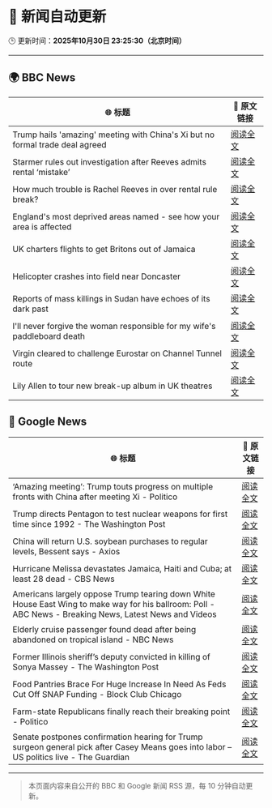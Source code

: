 # 🧠 新闻自动更新

🕒 更新时间：**2025年10月30日 23:25:30（北京时间）**

---

## 🌍 BBC News

| 🌐 标题 | 🔗 原文链接 |
|--------|-------------|
| Trump hails 'amazing' meeting with China's Xi but no formal trade deal agreed | [阅读全文](https://www.bbc.com/news/articles/crl25xl1gjpo?at_medium=RSS&at_campaign=rss) |
| Starmer rules out investigation after Reeves admits rental ‘mistake’ | [阅读全文](https://www.bbc.com/news/articles/cd04d0yxnrvo?at_medium=RSS&at_campaign=rss) |
| How much trouble is Rachel Reeves in over rental rule break? | [阅读全文](https://www.bbc.com/news/articles/cvgkvd3jg2no?at_medium=RSS&at_campaign=rss) |
| England's most deprived areas named - see how your area is affected | [阅读全文](https://www.bbc.com/news/articles/cly137089yyo?at_medium=RSS&at_campaign=rss) |
| UK charters flights to get Britons out of Jamaica | [阅读全文](https://www.bbc.com/news/articles/cp8yw58w50eo?at_medium=RSS&at_campaign=rss) |
| Helicopter crashes into field near Doncaster | [阅读全文](https://www.bbc.com/news/articles/cx203g3j416o?at_medium=RSS&at_campaign=rss) |
| Reports of mass killings in Sudan have echoes of its dark past | [阅读全文](https://www.bbc.com/news/articles/c20pezegv1zo?at_medium=RSS&at_campaign=rss) |
| I'll never forgive the woman responsible for my wife's paddleboard death | [阅读全文](https://www.bbc.com/news/articles/c9wv8gpneywo?at_medium=RSS&at_campaign=rss) |
| Virgin cleared to challenge Eurostar on Channel Tunnel route | [阅读全文](https://www.bbc.com/news/articles/cy8v5z15551o?at_medium=RSS&at_campaign=rss) |
| Lily Allen to tour new break-up album in UK theatres | [阅读全文](https://www.bbc.com/news/articles/cly91q251ljo?at_medium=RSS&at_campaign=rss) |

## 📰 Google News

| 🌐 标题 | 🔗 原文链接 |
|--------|-------------|
| ‘Amazing meeting’: Trump touts progress on multiple fronts with China after meeting Xi - Politico | [阅读全文](https://news.google.com/rss/articles/CBMizgFBVV95cUxQeU5LblozdEZ3RlJQU01YWThBaTE4QklyR1RCamdGVEY5ZW9LY01lTzhXazk4OXN3X0gzLS1LVE5jNU9RRWJaYmJ2RW40OGljSE1Nb29LUmxNWDdSUUxkb2NoQjFnbEJteFRSYlR5WHlyZ0U1QVVtZURwTlF4RXk3bm5rY0ZGNjZxVGo4RzhaQlNaVjU0dHdKeDdFTjRpWC02UFlCLXIxOFdHNkliVTBPZTQ4cTd2ZWZTMWlpOHZObU11Qy1feThWSDNBRzg4Zw?oc=5) |
| Trump directs Pentagon to test nuclear weapons for first time since 1992 - The Washington Post | [阅读全文](https://news.google.com/rss/articles/CBMiggFBVV95cUxQNlZyTTVfLU9sSTJFbHVUZkpESFFFRkt6ek1Lck1LY1MxUVZPRjFQYktGYWxUTHRQUWdITXVfMVJqRGhLSDN2bEJVUjR5YUtLSkhsdjBDaHFZcG05dmFHVGZTRkMxRDRnaXZyaVdCMDd2MWxqcVBrWDRVSlJzZWFPM0F3?oc=5) |
| China will return U.S. soybean purchases to regular levels, Bessent says - Axios | [阅读全文](https://news.google.com/rss/articles/CBMifEFVX3lxTE0yY3NaZEZoTzZnUG5nZHYxTFZnN3FJX2F5OXFKVUZuLWQ1eFBqSWFDXzBnYkpYQy1nUThHMEJaa0lGNDkyaUs1VXVZenRFdFE5bmZQZlNkcVhjWHF6ZUVPODhxdkZ3REk2S3dtRXA2Wl9Fb1J6RzNaQ1VHOUU?oc=5) |
| Hurricane Melissa devastates Jamaica, Haiti and Cuba; at least 28 dead - CBS News | [阅读全文](https://news.google.com/rss/articles/CBMihAFBVV95cUxPOG9xQ0g3TGxueWRSUXNYZ1AwWk5JSU5fdXhadk82MXExM2R4N1pkTkU1Um12TTlKN0tXdHF5Zjk4SXd1cWFNSDJEZFlaZFM2eDI4Y2pmbEVyRGR0SXQ2X01kTzVKUVQwWUNwLVBfRm93SVlKMGprYlR1RXNya3ZReGRENGTSAYoBQVVfeXFMTXFIZWRIdmxycUgza1hwUFFSY2VBVVJiVms2bzd4ejRPS3I3WjJ4TFVGSFVqWmN6VjFHdTdFZ0ttNlQzMURYQnk2MFp2dE9tQjBVbWJObG5lRUxzZ1E0NnNPTVplU3JLVFgzdEk5ZXBfWFJXc2tSWlVCc09ZdFRMTVlvOUY1a0ZnS1hn?oc=5) |
| Americans largely oppose Trump tearing down White House East Wing to make way for his ballroom: Poll - ABC News - Breaking News, Latest News and Videos | [阅读全文](https://news.google.com/rss/articles/CBMiqgFBVV95cUxNakktSWhxVHlWYkRwakQtSjBQZXpRZUk5Z0hFSTNSNXR1cmdLdDFrZUtRSGZaY1FlZ0VtWUVyNHRJbTRlM2JDNWF6alF6eFpTUk5WY0tUMU9UcjhDTmpLVTZKZm10Z2NPZ2g1QmtpTEZMbURyUndFVHJKN0haUEVDUWtXSFlGWWVTMzBvZ0lKelVqOTAwV1MzMGVZbXVNZHRTdGw4T3J6R1ZlZ9IBrwFBVV95cUxPQmItYzA5UV9LU0hJdmw3Zk1QRENIRUNGVzFkMEJPN0xSTWlMbkxxc0hZVFEyalV2VFlFVG8xaXllbnZ4WUpmX3pqN0FVSEdrTXp1ZW9mX0NXX0VYTExqOGdUUXBXRVhCajg5azdQTjhTSkRpQ3lDOW5lV1ZRYzFENE1CUHhsemh0aDh1SENOYk1JN3hISTNFdVZZcDNEYmNpNGlvNzVVeWE5TGNYQmg4?oc=5) |
| Elderly cruise passenger found dead after being abandoned on tropical island - NBC News | [阅读全文](https://news.google.com/rss/articles/CBMiswFBVV95cUxONXhYN3Y0Vlg4Y1BTV3dKcmhyY3dFc1hiamlpWVlUcUVnbDRVbTNZRURFMmt1czgzNHc2XzBVWjVtcEU2eEVGbXk1R1NjZThEMnFYeHp1QlpJVXRCUXRweld5YjN1XzJnT0tmeVluV0hrQi1BSlhCZ2dnd2lUZ0ZKS19BV2VMVWpCa1RIZUNzeFdTNDEwWndVbWRSMlRjeFVhM21wRUV3c1hPNFprb3YyVHo0NNIBVkFVX3lxTE1uMkV5Nm04Z2NZaHMxR0J5b1lJOUp5WllSQmhEd3VGWEpKQU91Y2ZDNW5UYXY4dmRVbXRXQW5uMFhzMlN2eTdVQ2pPOWd6RGx1R3hjcmx3?oc=5) |
| Former Illinois sheriff’s deputy convicted in killing of Sonya Massey - The Washington Post | [阅读全文](https://news.google.com/rss/articles/CBMihAFBVV95cUxPWHVnSnZrZVBrbTFVX0lwdlNDZVRrd21IQzRFZWRkSTE2c1ZyankwelA4bjBFY3A0b0tnR09KY3diN1M4U3pZVEhoVXVMRy1xdHBaakR5T0VuNy0tSE5vdjBkUml6Q0N2bGFUX1c0V1Qtb0laczdaN3FXOVJ6V3dQbVM0NVo?oc=5) |
| Food Pantries Brace For Huge Increase In Need As Feds Cut Off SNAP Funding - Block Club Chicago | [阅读全文](https://news.google.com/rss/articles/CBMitgFBVV95cUxQT2dPRjA3NTdvNGdTcGwyMXhfWmdzam9mRHpFV2dtYkFCaVdDMEZrTmdmQTJhR21kRVBZaExiRnJuSzFNclZaZXVJVmZfb2ZIMG5TLWtjQ2VVNWx3X3AwX1lxR1BQZF9GcVl5OHVpd2h5Z2c0anNFcm54RFdiaVRESTVLNDZlOHdFbDZiektYSXJ5M09JNTlJaFdHNGhpbjR1UmFVY0ZFNHo1NTA2M09PN0N6ZzJOUQ?oc=5) |
| Farm-state Republicans finally reach their breaking point - Politico | [阅读全文](https://news.google.com/rss/articles/CBMilgFBVV95cUxNNENPZ00zOUphZ2pBNlE1dmNxU3oyblBBNXJVV0kweWtZR3IwM18yR3ZhWmtkd3J1WEtiMlU3dVl3b1BxQ1ZUbjU2NU15cXNQVVpMSDlnOVB0LTE0WUZKZmFNMGJEN2hiMDl6Ylp1ZnpEYlY2RHlaY2NuTW1sYTFHMWUzUmVzRHRVSWlNQndyTlZfYXRmeWc?oc=5) |
| Senate postpones confirmation hearing for Trump surgeon general pick after Casey Means goes into labor – US politics live - The Guardian | [阅读全文](https://news.google.com/rss/articles/CBMimwFBVV95cUxPZ3FwWFhaalNIMm5YcUcwT19rNTVhdWRkM3hEUXc0QzVtRnIwZDV5cWdycThjX3dTWjNXM3RaS2xVN1JkOFpoQmdVZXlvMGxyMDROV29NXzFKVXRfNEtLeVRFeHJSZVF0c3l0Y1NjSEdvS0tIeHlqZTU1V3RMdXRCUWk2b2VGQkVXTkQ0dEk1RnI1N1hGZUk2QTYzUQ?oc=5) |

---
> 本页面内容来自公开的 BBC 和 Google 新闻 RSS 源，每 10 分钟自动更新。